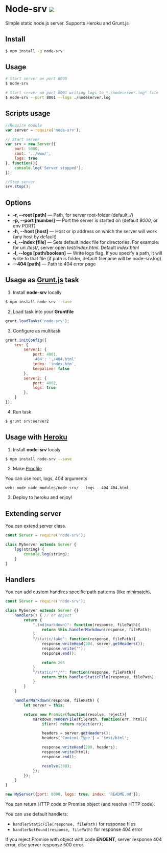 # Node-srv [![](https://badge.fury.io/js/node-srv.png)](https://npmjs.org/package/node-srv)
Simple static node.js server. Supports Heroku and Grunt.js

## Install

``` bash
$ npm install -g node-srv
```

## Usage

``` bash
# Start server on port 8000
$ node-srv

# Start server on port 8001 writing logs to *./nodeserver.log* file
$ node-srv --port 8001 --logs ./nodeserver.log
```

## Scripts usage

``` js
//Require module
var server = require('node-srv');

// Start server
var srv = new Server({
    port: 5000,
    root: '../www/',
    logs: true
}, function(){
    console.log('Server stopped');
});

//Stop server
srv.stop();
```

## Options

* **-r, --root [path]** — Path, for server root-folder (default *./*)
* **-p, --port [number]** — Port the server is started on (default *8000*, or env PORT)
* **-h, --host [host]** — Host or ip address on which the server will work (any host by default)
* **-i, --index [file]** — Sets default index file for directories. For example: for uri */test/*, server open *test/index.html*. Default *index.html*
* **-l, --logs [path/boolean]** — Write logs flag. If you specify a path, it will write to that file (if path is folder, default filename will be node-srv.log)
* **--404 [path]** — Path to 404 error page

## Usage as [Grunt.js](http://gruntjs.com/) task
1. Install **node-srv** locally

  ``` bash
  $ npm install node-srv --save
  ```

2. Load task into your **Gruntfile**

  ``` js
  grunt.loadTasks('node-srv');
  ```

3. Configure as multitask

  ``` js
  grunt.initConfig({
      srv: {
          server1: {
              port: 4001,
              '404': './404.html'
              index: 'index.htm',
              keepalive: false
          },
          server2: {
              port: 4002,
              logs: true
          },
      }
  });
  ```

4. Run task

  ``` bash
  $ grunt srv:server2
  ```

## Usage with [Heroku](https://heroku.com)

1. Install **node-srv** localy

  ``` bash
  $ npm install node-srv --save
  ```

2. Make [Procfile](https://devcenter.heroku.com/articles/getting-started-with-nodejs#define-a-procfile)

  You can use root, logs, 404 arguments

  ```
  web: node node_modules/node-srv/ --logs --404 404.html
  ```

3. Deploy to heroku and enjoy!

## Extending server
You can extend server class.

``` js
const Server = require('node-srv');

class MyServer extends Server {
    log(string) {
        console.log(string);
    }
}
```

## Handlers

You can add custom handlres specific path patterns (like [minimatch](https://www.npmjs.com/package/minimatch)).

``` js
const Server = require('node-srv');

class MyServer extends Server {}
    handlers() { // or object
        return {
            ".(md|markdown)": function(response, filePath){
                return this.handlerMarkdown(response, filePath);
            }
            "/static/fake": function(response, filePath){
                response.writeHead(204, server.getHeaders());
                response.write('');
                response.end();

                return 204
            }
            "/static/**/*": function(response, filePath){
                return this.handlerStaticFile(response, filePath);
            }
        }
    }

    handlerMarkdown(response, filePath) {
        let server = this;

        return new Promise(function(resolve, reject){
            markdown.renderFile(filePath, function(err, html){
                if(err) return reject(err);

                headers = server.getHeaders();
                headers['Content-Type'] = 'text/html';

                response.writeHead(200, headers);
                response.write(html);
                response.end();

                resolve(200);
            });
        });
    }
}

new MyServer({port: 8000, logs: true, index: 'README.md'});
```
You can return HTTP code or Promise object (and resolve HTTP code).

You can use default handlers:
* `handlerStaticFile(response, filePath)` for response files
* `handlerNotFound(response, filePath)` for response 404 error

If you reject Promise with object with code **ENOENT**, server response 404 error, else server response 500 error.
